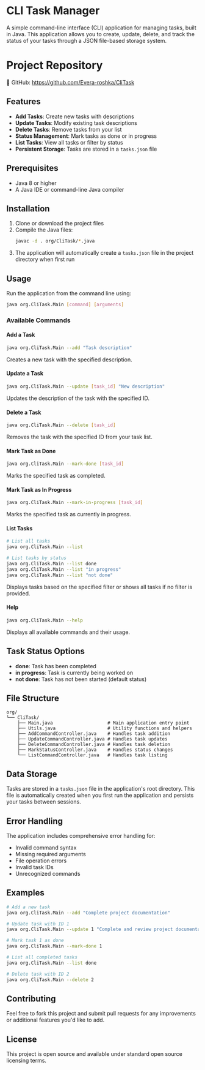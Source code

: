 # CLI Task Manager

A simple command-line interface (CLI) application for managing tasks, built in Java. This application allows you to create, update, delete, and track the status of your tasks through a JSON file-based storage system.

# Project Repository
🔗 GitHub: https://github.com/Evera-roshka/CliTask

## Features

- **Add Tasks**: Create new tasks with descriptions
- **Update Tasks**: Modify existing task descriptions
- **Delete Tasks**: Remove tasks from your list
- **Status Management**: Mark tasks as done or in progress
- **List Tasks**: View all tasks or filter by status
- **Persistent Storage**: Tasks are stored in a `tasks.json` file

## Prerequisites

- Java 8 or higher
- A Java IDE or command-line Java compiler

## Installation

1. Clone or download the project files
2. Compile the Java files:
   ```bash
   javac -d . org/CliTask/*.java
   ```
3. The application will automatically create a `tasks.json` file in the project directory when first run

## Usage

Run the application from the command line using:

```bash
java org.CliTask.Main [command] [arguments]
```

### Available Commands

#### Add a Task
```bash
java org.CliTask.Main --add "Task description"
```
Creates a new task with the specified description.

#### Update a Task
```bash
java org.CliTask.Main --update [task_id] "New description"
```
Updates the description of the task with the specified ID.

#### Delete a Task
```bash
java org.CliTask.Main --delete [task_id]
```
Removes the task with the specified ID from your task list.

#### Mark Task as Done
```bash
java org.CliTask.Main --mark-done [task_id]
```
Marks the specified task as completed.

#### Mark Task as In Progress
```bash
java org.CliTask.Main --mark-in-progress [task_id]
```
Marks the specified task as currently in progress.

#### List Tasks
```bash
# List all tasks
java org.CliTask.Main --list

# List tasks by status
java org.CliTask.Main --list done
java org.CliTask.Main --list "in progress"
java org.CliTask.Main --list "not done"
```
Displays tasks based on the specified filter or shows all tasks if no filter is provided.

#### Help
```bash
java org.CliTask.Main --help
```
Displays all available commands and their usage.

## Task Status Options

- **done**: Task has been completed
- **in progress**: Task is currently being worked on
- **not done**: Task has not been started (default status)

## File Structure

```
org/
└── CliTask/
    ├── Main.java                    # Main application entry point
    ├── Utils.java                   # Utility functions and helpers
    ├── AddCommandController.java    # Handles task addition
    ├── UpdateCommandController.java # Handles task updates
    ├── DeleteCommandController.java # Handles task deletion
    ├── MarkStatusController.java    # Handles status changes
    └── ListCommandController.java   # Handles task listing
```

## Data Storage

Tasks are stored in a `tasks.json` file in the application's root directory. This file is automatically created when you first run the application and persists your tasks between sessions.

## Error Handling

The application includes comprehensive error handling for:
- Invalid command syntax
- Missing required arguments
- File operation errors
- Invalid task IDs
- Unrecognized commands

## Examples

```bash
# Add a new task
java org.CliTask.Main --add "Complete project documentation"

# Update task with ID 1
java org.CliTask.Main --update 1 "Complete and review project documentation"

# Mark task 1 as done
java org.CliTask.Main --mark-done 1

# List all completed tasks
java org.CliTask.Main --list done

# Delete task with ID 2
java org.CliTask.Main --delete 2
```

## Contributing

Feel free to fork this project and submit pull requests for any improvements or additional features you'd like to add.

## License

This project is open source and available under standard open source licensing terms.
